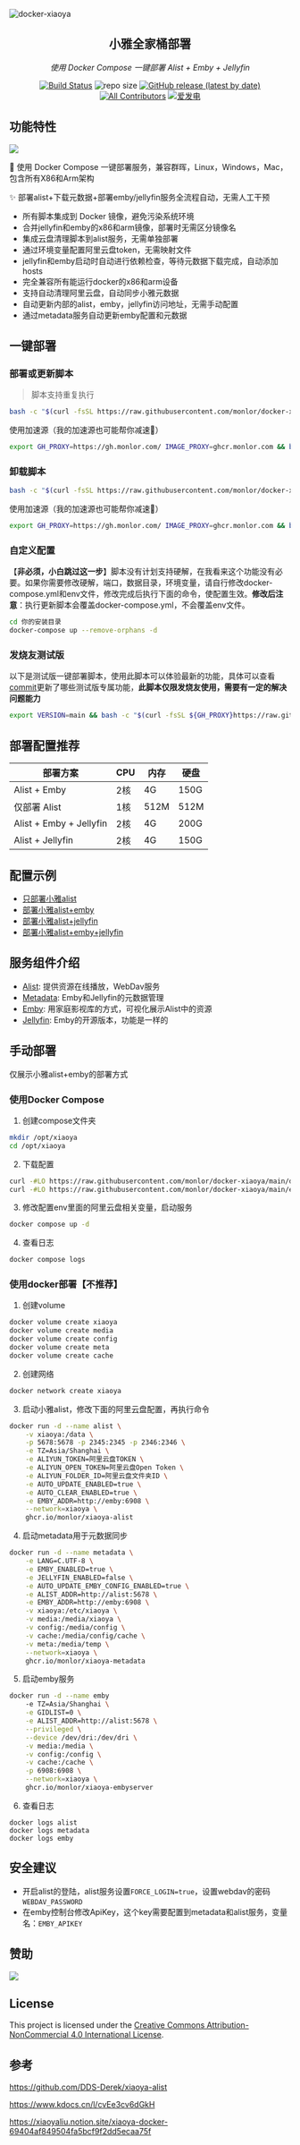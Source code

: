 ![docker-xiaoya](https://socialify.git.ci/monlor/docker-xiaoya/image?description=0&font=Rokkitt&forks=1&issues=1&language=1&logo=https%3A%2F%2Fcdn.monlor.com%2F2024%2F6%2F4%2F2024-06-04%252017.30.47.jpeg&name=1&owner=1&pattern=Circuit%20Board&pulls=1&stargazers=1&theme=Auto)

<div align="center">
<h2>小雅全家桶部署</h2>
<p><em>使用 Docker Compose 一键部署 Alist + Emby + Jellyfin</em></p>
</div>

<p align="center">
<a href="https://github.com/monlor/docker-xiaoya/actions/workflows/docker-build.yml"><img src="https://github.com/monlor/docker-xiaoya/actions/workflows/docker-build.yml/badge.svg" alt="Build Status"></a> 
<a><img src="https://img.shields.io/github/repo-size/monlor/docker-xiaoya.svg?style=flat" alt="repo size"></a> 
<a href="https://github.com/monlor/docker-xiaoya/releases/latest"><img src="https://img.shields.io/github/v/release/monlor/docker-xiaoya" alt="GitHub release (latest by date)"></a> 
<a href="https://github.com/monlor/docker-xiaoya/graphs/contributors"><img src="https://img.shields.io/badge/Contributors-3-orange.svg" alt="All Contributors"></a> 
<a href="https://afdian.net/a/monlor"><img src="https://img.shields.io/badge/爱发电-monlor-purple" alt="爱发电"></a>
</p>

## 功能特性

![](https://cdn.monlor.com/2024/6/4/SCR-20240603-kpvb.jpeg)

🚀 使用 Docker Compose 一键部署服务，兼容群晖，Linux，Windows，Mac，包含所有X86和Arm架构

✨ 部署alist+下载元数据+部署emby/jellyfin服务全流程自动，无需人工干预

* 所有脚本集成到 Docker 镜像，避免污染系统环境
* 合并jellyfin和emby的x86和arm镜像，部署时无需区分镜像名
* 集成云盘清理脚本到alist服务，无需单独部署
* 通过环境变量配置阿里云盘token，无需映射文件
* jellyfin和emby启动时自动进行依赖检查，等待元数据下载完成，自动添加hosts
* 完全兼容所有能运行docker的x86和arm设备
* 支持自动清理阿里云盘，自动同步小雅元数据
* 自动更新内部的alist，emby，jellyfin访问地址，无需手动配置
* 通过metadata服务自动更新emby配置和元数据

## 一键部署

### 部署或更新脚本

> 脚本支持重复执行

```bash
bash -c "$(curl -fsSL https://raw.githubusercontent.com/monlor/docker-xiaoya/main/install.sh)"
```

使用加速源（我的加速源也可能帮你减速🤣）

```bash
export GH_PROXY=https://gh.monlor.com/ IMAGE_PROXY=ghcr.monlor.com && bash -c "$(curl -fsSL ${GH_PROXY}https://raw.githubusercontent.com/monlor/docker-xiaoya/main/install.sh)"
```

### 卸载脚本

```bash
bash -c "$(curl -fsSL https://raw.githubusercontent.com/monlor/docker-xiaoya/main/uninstall.sh)"
```

使用加速源（我的加速源也可能帮你减速🤣）

```bash
export GH_PROXY=https://gh.monlor.com/ IMAGE_PROXY=ghcr.monlor.com && bash -c "$(curl -fsSL ${GH_PROXY}https://raw.githubusercontent.com/monlor/docker-xiaoya/main/uninstall.sh)"
```

### 自定义配置

【**非必须，小白跳过这一步**】脚本没有计划支持硬解，在我看来这个功能没有必要。如果你需要修改硬解，端口，数据目录，环境变量，请自行修改docker-compose.yml和env文件，修改完成后执行下面的命令，使配置生效。**修改后注意**：执行更新脚本会覆盖docker-compose.yml，不会覆盖env文件。

```bash
cd 你的安装目录
docker-compose up --remove-orphans -d
```

### 发烧友测试版

以下是测试版一键部署脚本，使用此脚本可以体验最新的功能，具体可以查看[commit](https://github.com/monlor/docker-xiaoya/commits/main/)更新了哪些测试版专属功能，**此脚本仅限发烧友使用，需要有一定的解决问题能力**

```bash
export VERSION=main && bash -c "$(curl -fsSL ${GH_PROXY}https://raw.githubusercontent.com/monlor/docker-xiaoya/${VERSION:-main}/install.sh)"
```

## 部署配置推荐

| 部署方案          | CPU      | 内存      | 硬盘      |
| ----------------- | -------- | --------- | --------- |
| Alist + Emby      | 2核   | 4G    | 150G  |
| 仅部署 Alist      | 1核   | 512M  | 512M  |
| Alist + Emby + Jellyfin      | 2核   | 4G    | 200G  |
| Alist + Jellyfin      | 2核   | 4G    | 150G  |

## 配置示例

* [只部署小雅alist](/docker-compose-alist.yml)
* [部署小雅alist+emby](/docker-compose.yml)
* [部署小雅alist+jellyfin](/docker-compose-jellyfin.yml)
* [部署小雅alist+emby+jellyfin](/docker-compose-all.yml)

## 服务组件介绍

* [Alist](/alist): 提供资源在线播放，WebDav服务
* [Metadata](/metadata): Emby和Jellyfin的元数据管理
* [Emby](/emby): 用家庭影视库的方式，可视化展示Alist中的资源
* [Jellyfin](/jellyfin): Emby的开源版本，功能是一样的

## 手动部署

仅展示小雅alist+emby的部署方式

### 使用Docker Compose

1. 创建compose文件夹

```bash
mkdir /opt/xiaoya
cd /opt/xiaoya
```

2. 下载配置

```bash
curl -#LO https://raw.githubusercontent.com/monlor/docker-xiaoya/main/docker-compose.yml
curl -#LO https://raw.githubusercontent.com/monlor/docker-xiaoya/main/env
```

3. 修改配置env里面的阿里云盘相关变量，启动服务

```bash
docker compose up -d
```

4. 查看日志

```bash
docker compose logs
```

### 使用docker部署【不推荐】

1. 创建volume

```bash
docker volume create xiaoya
docker volume create media
docker volume create config
docker volume create meta
docker volume create cache
```

2. 创建网络

```bash
docker network create xiaoya
```

3. 启动小雅alist，修改下面的阿里云盘配置，再执行命令

```bash
docker run -d --name alist \
    -v xiaoya:/data \
    -p 5678:5678 -p 2345:2345 -p 2346:2346 \
    -e TZ=Asia/Shanghai \
    -e ALIYUN_TOKEN=阿里云盘TOKEN \
    -e ALIYUN_OPEN_TOKEN=阿里云盘Open Token \
    -e ALIYUN_FOLDER_ID=阿里云盘文件夹ID \
    -e AUTO_UPDATE_ENABLED=true \
    -e AUTO_CLEAR_ENABLED=true \
    -e EMBY_ADDR=http://emby:6908 \
    --network=xiaoya \
    ghcr.io/monlor/xiaoya-alist 
```

4. 启动metadata用于元数据同步

```bash
docker run -d --name metadata \
    -e LANG=C.UTF-8 \
    -e EMBY_ENABLED=true \
    -e JELLYFIN_ENABLED=false \
    -e AUTO_UPDATE_EMBY_CONFIG_ENABLED=true \
    -e ALIST_ADDR=http://alist:5678 \
    -e EMBY_ADDR=http://emby:6908 \
    -v xiaoya:/etc/xiaoya \
    -v media:/media/xiaoya \
    -v config:/media/config \
    -v cache:/media/config/cache \
    -v meta:/media/temp \
    --network=xiaoya \
    ghcr.io/monlor/xiaoya-metadata
```

5. 启动emby服务

```bash
docker run -d --name emby
    -e TZ=Asia/Shanghai \
    -e GIDLIST=0 \
    -e ALIST_ADDR=http://alist:5678 \
    --privileged \
    --device /dev/dri:/dev/dri \
    -v media:/media \
    -v config:/config \
    -v cache:/cache \
    -p 6908:6908 \
    --network=xiaoya \
    ghcr.io/monlor/xiaoya-embyserver
```

6. 查看日志

```
docker logs alist
docker logs metadata
docker logs emby
```

## 安全建议

* 开启alist的登陆，alist服务设置`FORCE_LOGIN=true`，设置webdav的密码`WEBDAV_PASSWORD`
* 在emby控制台修改ApiKey，这个key需要配置到metadata和alist服务，变量名：`EMBY_APIKEY`

## 赞助

[![](https://img.shields.io/badge/爱发电-monlor-purple)](https://afdian.net/a/monlor)

## License

This project is licensed under the [Creative Commons Attribution-NonCommercial 4.0 International License](https://creativecommons.org/licenses/by-nc/4.0/).

## 参考

https://github.com/DDS-Derek/xiaoya-alist

https://www.kdocs.cn/l/cvEe3cv6dGkH

https://xiaoyaliu.notion.site/xiaoya-docker-69404af849504fa5bcf9f2dd5ecaa75f